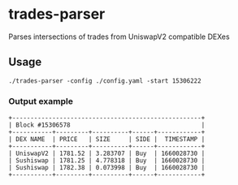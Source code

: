# trades-parser
Parses intersections of trades from UniswapV2 compatible DEXes

## Usage
`./trades-parser -config ./config.yaml -start 15306222`

### Output example
```
+----------------------------------------------------+
| Block #15306578                                    |
+-----------+---------+----------+------+------------+
| DEX NAME  | PRICE   | SIZE     | SIDE |  TIMESTAMP |
+-----------+---------+----------+------+------------+
| UniswapV2 | 1781.52 | 3.283707 | Buy  | 1660028730 |
| Sushiswap | 1781.25 | 4.778318 | Buy  | 1660028730 |
| Sushiswap | 1782.38 | 0.073998 | Buy  | 1660028730 |
+-----------+---------+----------+------+------------+

```